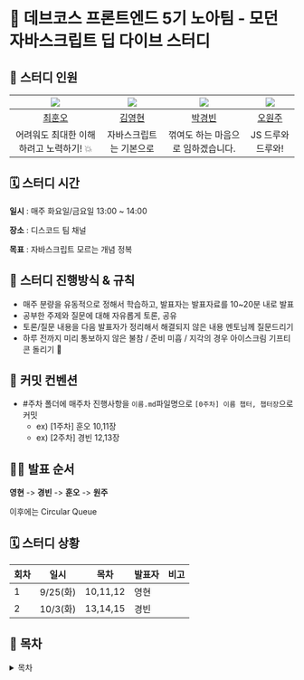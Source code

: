 # 🐋 데브코스 프론트엔드 5기 노아팀 - 모던 자바스크립트 딥 다이브 스터디

## 💙 스터디 인원

| ![](https://github.com/Whoknow77.png?size=100) | ![](https://github.com/loevray.png?size=100) | ![](https://github.com/pkb9239.png?size=100) | ![](https://github.com/OhWonJu.png?size=100) |
| :--------------------------------------------: | :------------------------------------------: | :------------------------------------------: | :------------------------------------------: |
|     [최훈오](https://github.com/Whoknow77)     |     [김영현](https://github.com/loevray)     |     [박경빈](https://github.com/pkb9239)     |     [오원주](https://github.com/OhWonJu)     |
|    어려워도 최대한 이해하려고 노력하기! 💥     |           자바스크립트는 기본으로            |      꺾여도 하는 마음으로 임하겠습니다.      |              JS 드루와 드루와!               |

## 🗓️ 스터디 시간

**일시** : 매주 화요일/금요일 13:00 ~ 14:00

**장소** : 디스코드 팀 채널

**목표** : 자바스크립트 모르는 개념 정복

## 🔨 스터디 진행방식 & 규칙

- 매주 분량을 유동적으로 정해서 학습하고, 발표자는 발표자료를 10~20분 내로 발표
- 공부한 주제와 질문에 대해 자유롭게 토론, 공유
- 토론/질문 내용을 다음 발표자가 정리해서 해결되지 않은 내용 멘토님께 질문드리기
- 하루 전까지 미리 통보하지 않은 불참 / 준비 미흡 / 지각의 경우 아이스크림 기프티콘 돌리기 🍦

## 📄 커밋 컨벤션

- #주차 폴더에 매주차 진행사항을 `이름.md`파일명으로 `[0주차] 이름 챕터, 챕터장`으로 커밋
  - ex) [1주차] 훈오 10,11장
  - ex) [2주차] 경빈 12,13장

## 🏃‍♀ 발표 순서

**영현** -> **경빈** -> **훈오** -> **원주**

이후에는 Circular Queue

## 🗓 스터디 상황

| 회차 | 일시     | 목차     | 발표자 | 비고 |
| ---- | -------- | -------- | ------ | ---- |
| 1    | 9/25(화) | 10,11,12 | 영현   |      |
| 2    | 10/3(화) | 13,14,15 | 경빈   |      |

## 📍 목차

<details>
<summary>목차</summary>
<div>

📌 01장 프로그래밍

📌 02장 자바스크립트란?

📌 03장 자바스크립트 개발 환경과 실행 방법

📌 04장 변수

📌 05장 표현식과 문

📌 06장 데이터 타입

📌 07장 연산자

📌 08장 제어문

📌 09장 타입 변환과 단축 평가

📌 10장 객체 리터럴

📌 11장 원시 값과 객체의 비교

📌 12장 함수

📌 13장 스코프

📌 14장 전역 변수의 문제점

📌 15장 let, const 키워드와 블록 레벨 스코프

📌 16장 프로퍼티 어트리뷰트

📌 17장 생성자 함수에 의한 객체 생성

📌 18장 함수와 일급 객체

📌 19장 프로토타입

📌 20장 strict mode

📌 21장 빌트인 객체

📌 22장 this

📌 23장 실행 컨텍스트

📌 24장 클로저

📌 25장 클래스

📌 26장 ES6 함수의 추가 기능

📌 27장 배열

📌 28장 Number

📌 29장 Math

📌 30장 Date

📌 31장 RegExp

📌 32장 String

📌 33장 7번째 데이터 타입 Symbol

📌 34장 이터러블

📌 35장 스프레드 문법

📌 36장 디스트럭처링 할당

📌 37장 Set과 Map

📌 38장 브라우저의 렌더링 과정

📌 39장 DOM

📌 40장 이벤트

📌 41장 타이머

📌 42장 비동기 프로그래밍

📌 43장 Ajax

📌 44장 REST API

📌 45장 프로미스

📌 46장 제너레이터와 async/await

📌 47장 에러 처리

📌 48장 모듈

📌 49장 Babel과 Webpack을 이용한 ES6+/ES.NEXT 개발 환경 구축

<div>
</details>
